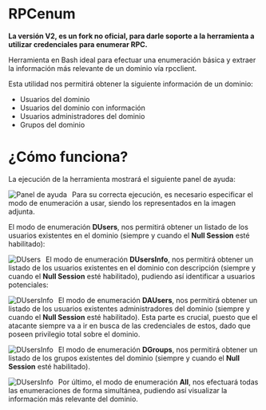 # RPCenum

**La versión V2, es un fork no oficial, para darle soporte a la herramienta a utilizar credenciales para enumerar RPC.**

Herramienta en Bash ideal para efectuar una enumeración básica y extraer la información más relevante de un dominio vía rpcclient. 

Esta utilidad nos permitirá obtener la siguiente información de un dominio:

* Usuarios del dominio
* Usuarios del dominio con información
* Usuarios administradores del dominio
* Grupos del dominio

¿Cómo funciona?
======
La ejecución de la herramienta mostrará el siguiente panel de ayuda:

<p align="center">
	<img src="images/image1.png"
		alt="Panel de ayuda"
	style="float: left; margin-right: 10px;" />
</p>

Para su correcta ejecución, es necesario especificar el modo de enumeración a usar, siendo los representados en la imagen adjunta.

El modo de enumeración **DUsers**, nos permitirá obtener un listado de los usuarios existentes en el dominio (siempre y cuando el **Null Session** esté habilitado):

<p align="center">
	<img src="images/image2.png"
		alt="DUsers"
	style="float: left; margin-right: 10px;" />
</p>

El modo de enumeración **DUsersInfo**, nos permitirá obtener un listado de los usuarios existentes en el dominio con descripción (siempre y cuando el **Null Session** esté habilitado), pudiendo así identificar a usuarios potenciales:

<p align="center">
    <img src="images/image3.png"
        alt="DUsersInfo"
    style="float: left; margin-right: 10px;" />
</p>

El modo de enumeración **DAUsers**, nos permitirá obtener un listado de los usuarios existentes administradores del dominio (siempre y cuando el **Null Session** esté habilitado). Esta parte es crucial, puesto que el atacante siempre va a ir en busca de las credenciales de estos, dado que poseen privilegio total sobre el dominio.

<p align="center">
    <img src="images/image4.png"
        alt="DUsersInfo"
    style="float: left; margin-right: 10px;" />
</p>

El modo de enumeración **DGroups**, nos permitirá obtener un listado de los grupos existentes del dominio (siempre y cuando el **Null Session** esté habilitado).

<p align="center">
    <img src="images/image5.png"
        alt="DUsersInfo"
    style="float: left; margin-right: 10px;" />
</p>

Por último, el modo de enumeración **All**, nos efectuará todas las enumeraciones de forma simultánea, pudiendo así visualizar la información más relevante del dominio.

